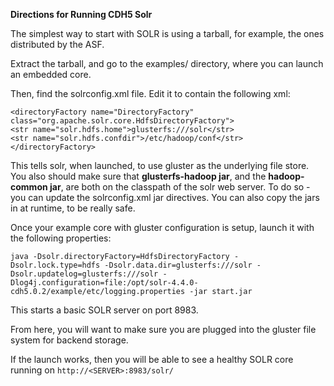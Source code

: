 **Directions for Running CDH5 Solr**


The simplest way to start with SOLR is using a tarball, for example, the ones distributed by the ASF.

Extract the tarball, and go to the examples/ directory, where you can launch an embedded core.

Then, find the solrconfig.xml file.  Edit it to contain the following xml: 

    <directoryFactory name="DirectoryFactory" class="org.apache.solr.core.HdfsDirectoryFactory">
    <str name="solr.hdfs.home">glusterfs:///solr</str>
    <str name="solr.hdfs.confdir">/etc/hadoop/conf</str>
    </directoryFactory>

This tells solr, when launched, to use gluster as the underlying file store.   You also should make sure that **glusterfs-hadoop jar**, and  the **hadoop-common jar**, are both on the classpath of the solr web server.  To do so - you can update the solrconfig.xml jar directives.  You can also copy the jars in at runtime, to be really safe. 

Once your example core with gluster configuration is setup, launch it with the following properties: 

    java -Dsolr.directoryFactory=HdfsDirectoryFactory -Dsolr.lock.type=hdfs -Dsolr.data.dir=glusterfs:///solr -Dsolr.updatelog=glusterfs:///solr -Dlog4j.configuration=file:/opt/solr-4.4.0-cdh5.0.2/example/etc/logging.properties -jar start.jar 


This starts a basic SOLR server on port 8983.

From here, you will want to make sure you are plugged into the gluster file system for backend storage. 

If the launch works, then you will be able to see a healthy SOLR core running on `http://<SERVER>:8983/solr/`
